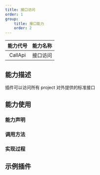 ```yaml
---
title: 接口访问
order: 1
group:
    title: 接口能力
    order: 2
---
```


| 能力代号 | 能力名称 |
| :------: | :------: |
| CallApi  | 接口访问 |


## 能力描述

插件可以访问所有 project 对外提供的标准接口



## 能力使用

### 能力声明



### 调用方法




### 实现过程





## 示例插件

